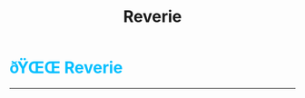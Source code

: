 ﻿---
lang: en-US
title: Reverie
prev: Retributionist
next: Sheriff
---
# <font color="#00bfff">ðŸŒŒ <b>Reverie</b></font> <Badge text="Killing" type="tip" vertical="middle"/>
---



